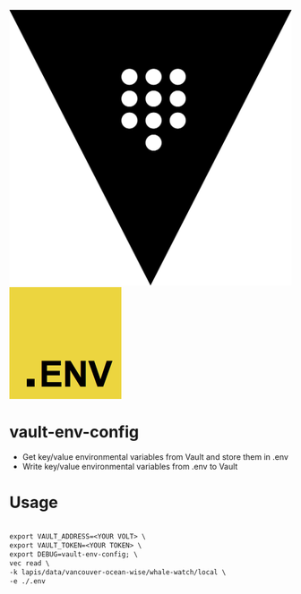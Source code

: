 ![Vault logo](src/images/vault.png "Vault logo")
![Dotenv logo](src/images/dotenv.png "DotEnv logo")

# vault-env-config


* Get key/value environmental variables from Vault and store them in .env
* Write key/value environmental variables from .env to Vault

# Usage
```

export VAULT_ADDRESS=<YOUR VOLT> \
export VAULT_TOKEN=<YOUR TOKEN> \
export DEBUG=vault-env-config; \
vec read \
-k lapis/data/vancouver-ocean-wise/whale-watch/local \
-e ./.env

```

